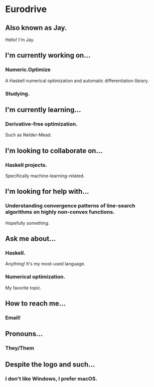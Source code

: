 # Eurodrive
## Also known as Jay.
Hello! I'm Jay.

## I'm currently working on...
### Numeric.Optimize
A Haskell numerical optimization and automatic differentiation library.
### Studying.

## I'm currently learning...
### Derivative-free optimization.
Such as Nelder-Mead.

## I'm looking to collaborate on...
### Haskell projects.
Specifically machine-learning-related.

## I'm looking for help with...
### Understanding convergence patterns of line-search algorithms on highly non-convex functions.
Hopefully *something*.

## Ask me about...
### Haskell.
Anything! It's my most-used language.
### Numerical optimization.
My favorite topic.

## How to reach me...
### Email!

## Pronouns...
### They/Them

## Despite the logo and such...
### I don't like Windows, I prefer macOS.

<!--
**Eurodrive/Eurodrive** is a ✨ _special_ ✨ repository because its `README.md` (this file) appears on your GitHub profile.

Here are some ideas to get you started:

- 🔭 I’m currently working on ...
- 🌱 I’m currently learning ...
- 👯 I’m looking to collaborate on ...
- 🤔 I’m looking for help with ...
- 💬 Ask me about ...
- 📫 How to reach me: ...
- 😄 Pronouns: ...
- ⚡ Fun fact: ...
-->
